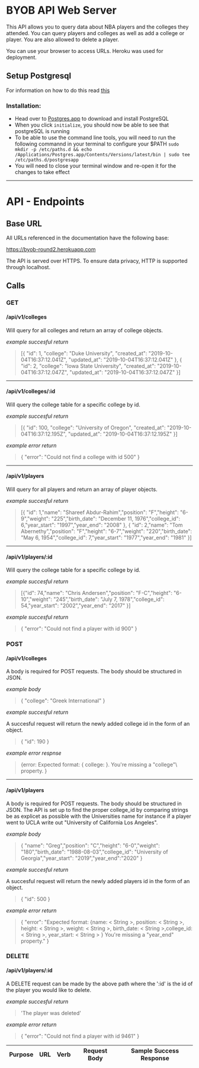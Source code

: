 # BYOB API Web Server
  This API allows you to query data about NBA players and the colleges they attended.  You can query players and colleges as well as add a college or player.  You are also allowed to delete a player.  

  You can use your browser to access URLs. Heroku was used for deployment. 
  
## Setup Postgresql

For information on how to do this read [this](https://postgresapp.com/documentation/remove.html)

### Installation:
* Head over to [Postgres.app](http://postgresapp.com/) to download and install PostgreSQL
* When you click `initialize`, you should now be able to see that postgreSQL is running
* To be able to use the command line tools, you will need to run the following commannd in your terminal to configure your $PATH `sudo mkdir -p /etc/paths.d && echo /Applications/Postgres.app/Contents/Versions/latest/bin | sudo tee /etc/paths.d/postgresapp`
* You will need to close your terminal window and re-open it for the changes to take effect

---------

# API - Endpoints

## Base URL

  All URLs referenced in the documentation have the following base: 

  https://byob-round2.herokuapp.com

  The API is served over HTTPS. To ensure data privacy, HTTP is supported through localhost.

## Calls 

### GET
#### /api/v1/colleges

Will query for all colleges and return an array of college objects.
      
*example succesful return* 
        
> [{ "id": 1, "college": "Duke University", "created_at": "2019-10-04T16:37:12.041Z", "updated_at": "2019-10-04T16:37:12.041Z" }, { "id": 2, "college": "Iowa State University", "created_at": "2019-10-04T16:37:12.047Z", "updated_at": "2019-10-04T16:37:12.047Z" }]

---------

#### /api/v1/colleges/:id

Will query the college table for a specific college by id.

*example succesful return*
          
> [{ "id": 100, "college": "University of Oregon", "created_at": "2019-10-04T16:37:12.195Z", "updated_at": "2019-10-04T16:37:12.195Z" }]

*example error return*

> { "error": "Could not find a college with id 500" }

----------

#### /api/v1/players

Will query for all players and return an array of player objects.  

*example succesful return*

> [{ "id": 1,"name": "Shareef Abdur-Rahim","position": "F","height": "6-9","weight": "225","birth_date": "December  11, 1976","college_id": 6,"year_start": "1997","year_end": "2008" }, { "id": 2,"name": "Tom Abernethy","position": "F","height": "6-7","weight": "220","birth_date": "May 6, 1954","college_id": 7,"year_start": "1977","year_end": "1981" }]

-----------

#### /api/v1/players/:id

Will query the college table for a specific college by id.
        
*example succesful return*
          
> [{"id": 74,"name": "Chris Andersen","position": "F-C","height": "6-10","weight": "245","birth_date": "July 7, 1978","college_id": 54,"year_start": "2002","year_end": "2017" }]
        
*example succesful return*

> { "error": "Could not find a player with id 900" }

### POST 
#### /api/v1/colleges

 A body is required for POST requests. The body should be structured in JSON. 

 *example body*

 > { "college": "Greek International" }

 *example succesful return*

 A succesful request will return the newly added college id in the form of an object.
             
 > { "id": 190 }

 *example error respnse*

 > {error: Expected format: { college: <String> }. You're missing a \"college"\ property. }
  
  ------------

#### /api/v1/players

A body is required for POST requests. The body should be structured in JSON. The API is set up to find the proper college_id by comparing   strings be as explicet as possible with the Universities name for instance if a player went to UCLA write out "University of California Los Angeles".

*example body*

> { "name": "Greg","position": "C","height": "6-0","weight": "180","birth_date": "1988-08-03","college_id": "University of Georgia","year_start": "2019","year_end":"2020" }
        
*example succesful return*

A succesful request will return the newly added players id in the form of an object.

> { "id": 500 }

*example error return* 

> { "error": "Expected format: {name: < String >, position: < String >, height: < String >, weight: < String >, birth_date: < String >,college_id: < String >, year_start: < String > } You're missing a \"year_end\" property." }

### DELETE
#### /api/v1/players/:id

A DELETE request can be made by the above path where the ':id' is the id of the player you would like to delete.

*example succesful return*

> 'The player was deleted'

*example error return*

> { "error": "Could not find a player with id 9461" }


| Purpose | URL | Verb | Request Body | Sample Success Response |
|----|----|----|----|----|

